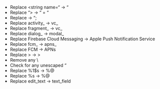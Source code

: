 * Replace <string name=“ → “
* Replace “> → “ = “
* Replace </string> → “;
* Replace activity_ → vc_
* Replace fragment_ → vc_
* Replace dialog_ → modal_
* Replace Firebase Cloud Messaging → Apple Push Notification Service
* Replace fcm_ → apns_
* Replace FCM → APNs
* Replace &gt; → >
* Remove any \
* Check for any unescaped “
* Replace %1$s → %@
* Replace %s → %@
* Replace edit_text → text_field
